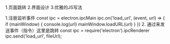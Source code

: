 1.页面跳转
2.界面设计
3.优雅的JS写法

1.注册监听事件
const ipc = electron.ipcMain
ipc.on('load_url', (event, url) => {
if (mainWindow) {
console.log(url)
mainWindow.loadURL(url)
}
})
2. 通过来发送事件（指令）这里是跳转
const ipc = require('electron').ipcRenderer
ipc.send('load_url', fileUrl);
